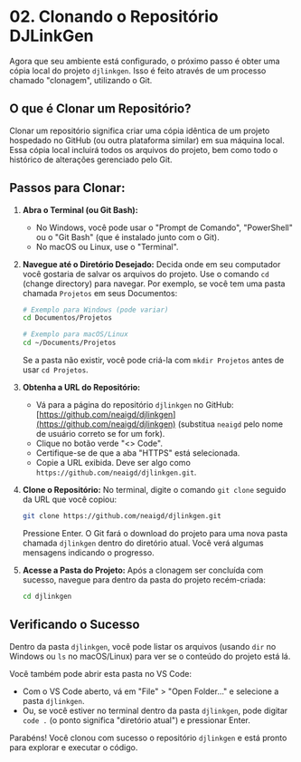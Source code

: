 # 02. Clonando o Repositório DJLinkGen

Agora que seu ambiente está configurado, o próximo passo é obter uma cópia local do projeto `djlinkgen`. Isso é feito através de um processo chamado "clonagem", utilizando o Git.

## O que é Clonar um Repositório?

Clonar um repositório significa criar uma cópia idêntica de um projeto hospedado no GitHub (ou outra plataforma similar) em sua máquina local. Essa cópia local incluirá todos os arquivos do projeto, bem como todo o histórico de alterações gerenciado pelo Git.

## Passos para Clonar:

1.  **Abra o Terminal (ou Git Bash):**
    *   No Windows, você pode usar o "Prompt de Comando", "PowerShell" ou o "Git Bash" (que é instalado junto com o Git).
    *   No macOS ou Linux, use o "Terminal".

2.  **Navegue até o Diretório Desejado:**
    Decida onde em seu computador você gostaria de salvar os arquivos do projeto. Use o comando `cd` (change directory) para navegar.
    Por exemplo, se você tem uma pasta chamada `Projetos` em seus Documentos:
    ```bash
    # Exemplo para Windows (pode variar)
    cd Documentos/Projetos

    # Exemplo para macOS/Linux
    cd ~/Documents/Projetos
    ```
    Se a pasta não existir, você pode criá-la com `mkdir Projetos` antes de usar `cd Projetos`.

3.  **Obtenha a URL do Repositório:**
    *   Vá para a página do repositório `djlinkgen` no GitHub: [https://github.com/neaigd/djlinkgen](https://github.com/neaigd/djlinkgen) (substitua `neaigd` pelo nome de usuário correto se for um fork).
    *   Clique no botão verde "<> Code".
    *   Certifique-se de que a aba "HTTPS" está selecionada.
    *   Copie a URL exibida. Deve ser algo como `https://github.com/neaigd/djlinkgen.git`.

4.  **Clone o Repositório:**
    No terminal, digite o comando `git clone` seguido da URL que você copiou:
    ```bash
    git clone https://github.com/neaigd/djlinkgen.git
    ```
    Pressione Enter. O Git fará o download do projeto para uma nova pasta chamada `djlinkgen` dentro do diretório atual. Você verá algumas mensagens indicando o progresso.

5.  **Acesse a Pasta do Projeto:**
    Após a clonagem ser concluída com sucesso, navegue para dentro da pasta do projeto recém-criada:
    ```bash
    cd djlinkgen
    ```

## Verificando o Sucesso

Dentro da pasta `djlinkgen`, você pode listar os arquivos (usando `dir` no Windows ou `ls` no macOS/Linux) para ver se o conteúdo do projeto está lá.

Você também pode abrir esta pasta no VS Code:
*   Com o VS Code aberto, vá em "File" > "Open Folder..." e selecione a pasta `djlinkgen`.
*   Ou, se você estiver no terminal dentro da pasta `djlinkgen`, pode digitar `code .` (o ponto significa "diretório atual") e pressionar Enter.

Parabéns! Você clonou com sucesso o repositório `djlinkgen` e está pronto para explorar e executar o código.
